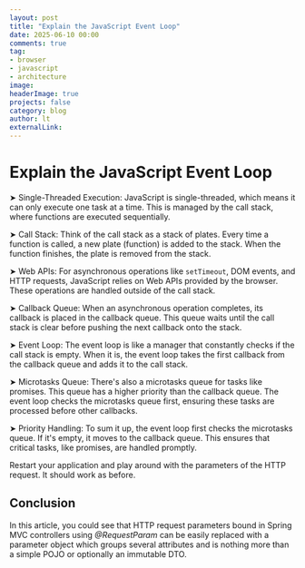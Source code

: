 ```yaml
---
layout: post
title: "Explain the JavaScript Event Loop"
date: 2025-06-10 00:00
comments: true
tag: 
- browser
- javascript
- architecture
image: 
headerImage: true
projects: false
category: blog
author: lt
externalLink: 
---
```


# Explain the JavaScript Event Loop

➤ Single-Threaded Execution:
JavaScript is single-threaded, which means it can only execute one task at a time. This is managed by the call stack, where functions are executed sequentially.

➤ Call Stack: Think of the call stack as a stack of plates. Every time a function is called, a new plate (function) is added to the stack. When the function finishes, the plate is removed from the stack.

➤ Web APIs: For asynchronous operations like `setTimeout`, DOM events, and HTTP requests, JavaScript relies on Web APIs provided by the browser. These operations are handled outside of the call stack.

➤ Callback Queue: When an asynchronous operation completes, its callback is placed in the callback queue. This queue waits until the call stack is clear before pushing the next callback onto the stack.

➤ Event Loop: The event loop is like a manager that constantly checks if the call stack is empty. When it is, the event loop takes the first callback from the callback queue and adds it to the call stack.

➤ Microtasks Queue: There's also a microtasks queue for tasks like promises. This queue has a higher priority than the callback queue. The event loop checks the microtasks queue first, ensuring these tasks are processed before other callbacks.

➤ Priority Handling: To sum it up, the event loop first checks the microtasks queue. If it's empty, it moves to the callback queue. This ensures that critical tasks, like promises, are handled promptly.

Restart your application and play around with the parameters of the HTTP request. It should work as before.

## Conclusion

In this article, you could see that HTTP request parameters bound in Spring MVC controllers using _@RequestParam_ can be easily replaced with a parameter object which groups several attributes and is nothing more than a simple POJO or optionally an immutable DTO.
